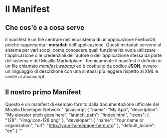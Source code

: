 # Il Manifest

## Che cos'è e a cosa serve

Il manifest è un file centrale nell'ecosistema di un applicazione FirefoxOS, poichè rappresenta i **metadati** dell'applicazione.
Questi metadati servono al sistema per vari scopi, come conoscere quali funzionalità vuole utilizzare l'applicazione o le credenziali dell'autore o dell'applicazione stessa da parte del sistema e del Mozilla Marketplace.
Tecnicamente il manifest è definito in un file chiamato *manifest.webapp* ed è costituito da codice **JSON**, ovvero un linguaggio di descrizione con una sintassi più leggera rispetto al XML e simile al Javascript.

## Il nostro primo Manifest

Questo è un manifest di esempio fornito dalla documentazione ufficiale del Mozilla Developer Network
'''javascript
{
  "name": "My App",
  "description": "My elevator pitch goes here",
  "launch_path": "/index.html",
  "icons": {
    "128": "/img/icon-128.png"
  },
  "developer": {
    "name": "Your name or organization",
    "url": "http://your-homepage-here.org"
  },
  "default_locale": "en"
}
'''
